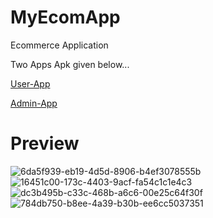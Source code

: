 # MyEcomApp
Ecommerce Application

Two Apps Apk given below...

[User-App](https://github.com/Yuvraj162002/MyEcomApp/releases/download/V1.0/User-app-debug.apk)

[Admin-App](https://github.com/Yuvraj162002/MyEcomApp/releases/download/v2.0/User-app-debug.apk)

# Preview
![6da5f939-eb19-4d5d-8906-b4ef3078555b](https://user-images.githubusercontent.com/69674896/123616010-7bf46000-d823-11eb-98ab-259e3cf111d8.jpg)
![16451c00-173c-4403-9acf-fa54c1c1e4c3](https://user-images.githubusercontent.com/69674896/123616087-90d0f380-d823-11eb-9dc4-a0720c2936b0.jpg)
![dc3b495b-c33c-468b-a6c6-00e25c64f30f](https://user-images.githubusercontent.com/69674896/123616128-9b8b8880-d823-11eb-935f-63966e2795df.jpg)
![784db750-b8ee-4a39-b30b-ee6cc5037351](https://user-images.githubusercontent.com/69674896/123616180-a6461d80-d823-11eb-8987-d189f50ccde3.jpg)





